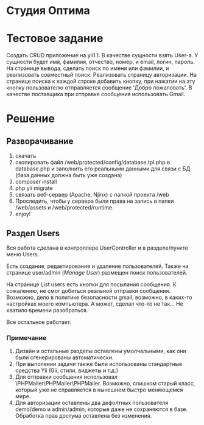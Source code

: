 # Студия Оптима
# Тестовое задание

Создать CRUD приложение на yii1.1. 
В качестве сущности взять User-а. У сущности будет имя, фамилия, отчество, номер, и email, логин, пароль. 
На странице вывода, сделать поиск по имени или фамилии, и реализовать совместный поиск. 
Реализовать страницу авторизации. 
На странице поиска к каждой строке добавить кнопку, при нажатии на эту кнопку пользователю отправляется сообщение 'Добро пожаловать'. 
В качестве поставщика при отправке сообщения использовать Gmail.

# Решение
## Разворачивание
1. скачать
2. скопировать файл /web/protected/config/database.tpl.php в database.php и заполнить его реальными данными для связи с БД (база данных должна быть уже создана)
3. composer install
4. php yii migrate
5. связать веб-сервер (Apache, Njinx) с папкой проекта /web
6. Проследить, чтобы у сервера были права на запись в папки /web/assets и /web/protected/runtime.
7. enjoy!
## Раздел Users
Вся работа сделана в контроллере UserController и в разделе/пункте меню Users.

Есть создание, редактирование и удаление пользователей. Также на странице user/admin (_Manage User_) размещен поиск пользователей.

На странице List users есть кнопки для посылания сообщения. К сожалению, не смог добиться реальной отправки сообщения. Возможно, дело в политике безопасности gmail, возможно, в каких-то настройках моего компьютера. А может, сделал что-то не так... Не хватило времени разобраться.

Все остальное работает.

### Примечание
1. Дизайн и остальные разделы оставлены умолчальными, как они были сгенерированы автоматически.
2. При выполении задачи также были использованы стандартные средства Yii (Gii, стили, виджеты и т.д.)
3. Для отправки сообщения использовал \PHPMailer\PHPMailer\PHPMailer. Возможно, слишком старый класс, который уже не справляется в нынешнем быстро меняющемся мире.
4. Для авторизации оставлены два дефолтных пользователя demo/demo и admin/admin, которые даже не сохраняются в базе. Обработка прав достума оставлена без изменения.

